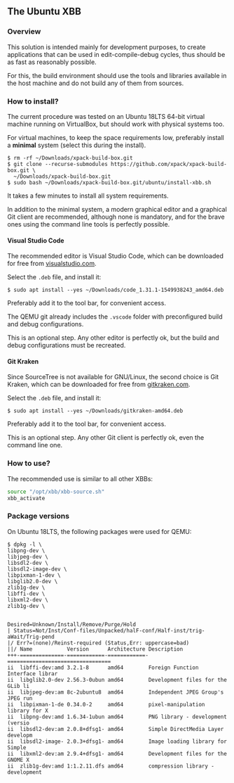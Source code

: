 ## The Ubuntu XBB

### Overview

This solution is intended mainly for development purposes, to create
applications that can be used in edit-compile-debug cycles, thus should
be as fast as reasonably possible.

For this, the build environment should use the tools and libraries 
available in the host machine and do not build any of them from sources.

### How to install?

The current procedure was tested on an Ubuntu 18LTS 64-bit virtual
machine running on VirtualBox, but should work with physical systems too.

For virtual machines, to keep the space requirements low, preferably 
install a **minimal** system (select this during the install).

```console
$ rm -rf ~/Downloads/xpack-build-box.git
$ git clone --recurse-submodules https://github.com/xpack/xpack-build-box.git \
  ~/Downloads/xpack-build-box.git
$ sudo bash ~/Downloads/xpack-build-box.git/ubuntu/install-xbb.sh
```

It takes a few minutes to install all system requirements.

In addition to the minimal system, a modern graphical editor and a graphical 
Git client are recommended, although none is mandatory, and for the
brave ones using the command line tools is perfectly possible.

#### Visual Studio Code

The recommended editor is Visual Studio Code, which can be downloaded 
for free from
[visualstudio.com](https://code.visualstudio.com/download).

Select the `.deb` file, and install it:

```console
$ sudo apt install --yes ~/Downloads/code_1.31.1-1549938243_amd64.deb
```

Preferably add it to the tool bar, for convenient access.

The QEMU git already includes the `.vscode` folder with preconfigured
build and debug configurations.

This is an optional step. Any other editor is perfectly ok, but the
build and debug configurations must be recreated.

#### Git Kraken

Since SourceTree is not available for GNU/Linux, the second choice is
Git Kraken, which can be downloaded for free from 
[gitkraken.com](https://www.gitkraken.com/download).

Select the `.deb` file, and install it:

```console
$ sudo apt install --yes ~/Downloads/gitkraken-amd64.deb
```

Preferably add it to the tool bar, for convenient access.

This is an optional step. Any other Git client is perfectly ok,
even the command line one.

### How to use?

The recommended use is similar to all other XBBs:

```bash
source "/opt/xbb/xbb-source.sh"
xbb_activate
```

### Package versions

On Ubuntu 18LTS, the following packages were used for QEMU:

```console
$ dpkg -l \
libpng-dev \
libjpeg-dev \
libsdl2-dev \
libsdl2-image-dev \
libpixman-1-dev \
libglib2.0-dev \
zlib1g-dev \
libffi-dev \
libxml2-dev \
zlib1g-dev \


Desired=Unknown/Install/Remove/Purge/Hold
| Status=Not/Inst/Conf-files/Unpacked/halF-conf/Half-inst/trig-aWait/Trig-pend
|/ Err?=(none)/Reinst-required (Status,Err: uppercase=bad)
||/ Name           Version      Architecture Description
+++-==============-============-============-=================================
ii  libffi-dev:amd 3.2.1-8      amd64        Foreign Function Interface librar
ii  libglib2.0-dev 2.56.3-0ubun amd64        Development files for the GLib li
ii  libjpeg-dev:am 8c-2ubuntu8  amd64        Independent JPEG Group's JPEG run
ii  libpixman-1-de 0.34.0-2     amd64        pixel-manipulation library for X 
ii  libpng-dev:amd 1.6.34-1ubun amd64        PNG library - development (versio
ii  libsdl2-dev:am 2.0.8+dfsg1- amd64        Simple DirectMedia Layer developm
ii  libsdl2-image- 2.0.3+dfsg1- amd64        Image loading library for Simple 
ii  libxml2-dev:am 2.9.4+dfsg1- amd64        Development files for the GNOME X
ii  zlib1g-dev:amd 1:1.2.11.dfs amd64        compression library - development

```